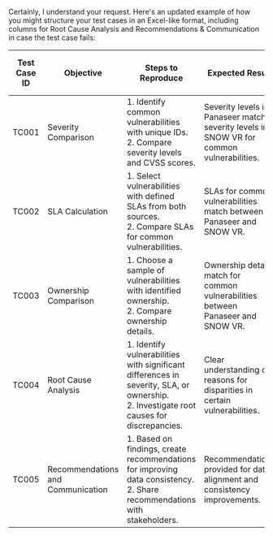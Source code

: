 Certainly, I understand your request. Here's an updated example of how you might structure your test cases in an Excel-like format, including columns for Root Cause Analysis and Recommendations & Communication in case the test case fails:

| **Test Case ID** | **Objective** | **Steps to Reproduce** | **Expected Result** | **Actual Result** | **Pass/Fail** | **Root Cause Analysis (if Fail)** | **Recommendations & Communication (if Fail)** |
|------------------|--------------|-----------------------|---------------------|-------------------|--------------|------------------------------------|--------------------------------------------|
| TC001 | Severity Comparison | 1. Identify common vulnerabilities with unique IDs.<br>2. Compare severity levels and CVSS scores. | Severity levels in Panaseer match severity levels in SNOW VR for common vulnerabilities. | | | | |
| TC002 | SLA Calculation | 1. Select vulnerabilities with defined SLAs from both sources.<br>2. Compare SLAs for common vulnerabilities. | SLAs for common vulnerabilities match between Panaseer and SNOW VR. | | | | |
| TC003 | Ownership Comparison | 1. Choose a sample of vulnerabilities with identified ownership.<br>2. Compare ownership details. | Ownership details match for common vulnerabilities between Panaseer and SNOW VR. | | | | |
| TC004 | Root Cause Analysis | 1. Identify vulnerabilities with significant differences in severity, SLA, or ownership.<br>2. Investigate root causes for discrepancies. | Clear understanding of reasons for disparities in certain vulnerabilities. | | | | |
| TC005 | Recommendations and Communication | 1. Based on findings, create recommendations for improving data consistency.<br>2. Share recommendations with stakeholders. | Recommendations provided for data alignment and consistency improvements. | | | | |

